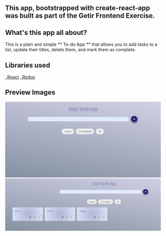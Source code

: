 <h2>
    This app, bootstrapped with create-react-app was built as part of the Getir Frontend Exercise.
 </h2>

## What's this app all about?

This is a plain and simple ** To-do App ** that allows you to add tasks to a list, update their titles, delete them, and mark them as complete.

## Libraries used

_[React](https://reactjs.org/)
_[Redux](https://redux.js.org/)

## Preview Images

 <img src="./assets/defaultState.jpg" alt="Generic Image">
 <br/>
 <img src="./assets/withTodos.jpg" alt="Generic Image">
